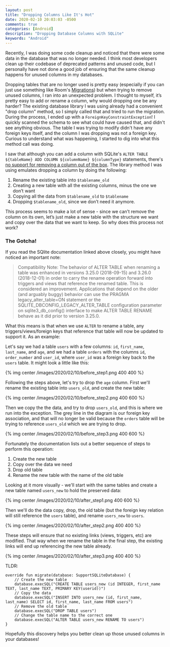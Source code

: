```yaml
---
layout: post
title: "Dropping Columns Like It's Hot"
date: 2020-02-10 20:03:03 -0500
comments: true
categories: [Android]
description: "Dropping Database Columns with SQLite"
keywords: "Android"
---
```


Recently, I was doing some code cleanup and noticed that there were some data in the database that was no longer needed. I think most developers clean up their codebase of deprecated patterns and unused code, but I personally have not done a good job of ensuring that the same cleanup happens for unused columns in my databases.

Dropping tables that are no longer used is pretty easy (especially if you can just use something like Room's [Migrations](https://developer.android.com/training/data-storage/room/migrating-db-versions)) but when trying to remove unused columns, I ran into an unexpected problem. I thought to myself, it’s pretty easy to add or rename a column, why would dropping one be any harder? The existing database library I was using already had a convenient "drop column" method, so I simply called that and tried to run the migration. During the process, I ended up with a `ForeignKeyConstraintException`! I quickly scanned the schema to see what could have caused that, and didn't see anything obvious. The table I was trying to modify didn't have any foreign keys itself, and the column I was dropping was not a foreign key. Curious to understand what was happening, I started to dig into what this method call was doing.

<!-- more -->

I saw that although you can add a column with SQLite's `ALTER TABLE ${tableName} ADD COLUMN ${columnName} ${columnType}` statements, there's [no support for removing a column out of the box](https://www.sqlite.org/lang_altertable.html). The library method I was using emulates dropping a column by doing the following:

1. Rename the existing table into `$tablename_old`
2. Creating a new table with all the existing columns, minus the one we don’t want
3. Copying all the data from `$tablename_old` to `$tablename`
4. Dropping `$tablename_old`, since we don’t need it anymore.

This process seems to make a lot of sense - since we can’t remove the column on its own, let’s just make a new table with the structure we want and copy over the data that we want to keep. So why does this process not work?

### The Gotcha!

If you read the SQlite documentation linked above closely, you might have noticed an important note:

> Compatibility Note: The behavior of ALTER TABLE when renaming a table was enhanced in versions 3.25.0 (2018-09-15) and 3.26.0 (2018-12-01) in order to carry the rename operation forward into triggers and views that reference the renamed table. This is considered an improvement. Applications that depend on the older (and arguably buggy) behavior can use the PRAGMA legacy_alter_table=ON statement or the SQLITE_DBCONFIG_LEGACY_ALTER_TABLE configuration parameter on sqlite3_db_config() interface to make ALTER TABLE RENAME behave as it did prior to version 3.25.0.

What this means is that when we use `ALTER` to rename a table, any triggers/views/foreign keys that reference that table will now be updated to support it. As an example:

Let's say we had a table `users` with a few columns: `id`, `first_name`, `last_name`, and `age`, and we had a table `orders` with the columns `id`, `order_number` and `user_id`, where `user_id` was a foreign key back to the `users` table. It might look a little like this:

{% img center /images/2020/02/10/before_step1.png 400 400 %}

Following the steps above, let's try to drop the `age` column. First we'll rename the existing table into `users_old`, and create the new table:

{% img center /images/2020/02/10/before_step2.png 400 600 %}

Then we copy the the data, and try to drop `users_old`, and this is where we run into the exception. The grey line in the diagram is our foreign key association, and that will no longer be valid because the `orders` table will be trying to reference `users_old` which we are trying to drop.

{% img center /images/2020/02/10/before_step3.png 400 600 %}

Fortunately the documentation lists out a better sequence of steps to perform this operation:

1. Create the new table
2. Copy over the data we need
3. Drop old table
4. Rename the new table with the name of the old table

Looking at it more visually - we'll start with the same tables and create a new table named `users_new` to hold the preserved data:

{% img center /images/2020/02/10/after_step1.png 400 600 %}

Then we'll do the data copy, drop, the old table (but the foreign key relation will still reference the `users` table), and rename `users_new` to `users`.

{% img center /images/2020/02/10/after_step2.png 400 400 %}

These steps will ensure that no existing links (views, triggers, etc) are modified. That way when we rename the table in the final step, the existing links will end up referencing the new table already.

{% img center /images/2020/02/10/after_step3.png 400 400 %}

TLDR:

```
override fun migrate(database: SupportSQLiteDatabase) {
    // Create the new table
    database.execSQL("CREATE TABLE users_new (id INTEGER, first_name TEXT, last_name TEXT, PRIMARY KEY(userid))")
    // Copy the data
    database.execSQL("INSERT INTO users_new (id, first_name, last_name) SELECT id, first_name, last_name FROM users")
    // Remove the old table
    database.execSQL("DROP TABLE users")
    // Change the table name to the correct one
    database.execSQL("ALTER TABLE users_new RENAME TO users")
}
```

Hopefully this discovery helps you better clean up those unused columns in your databases!
